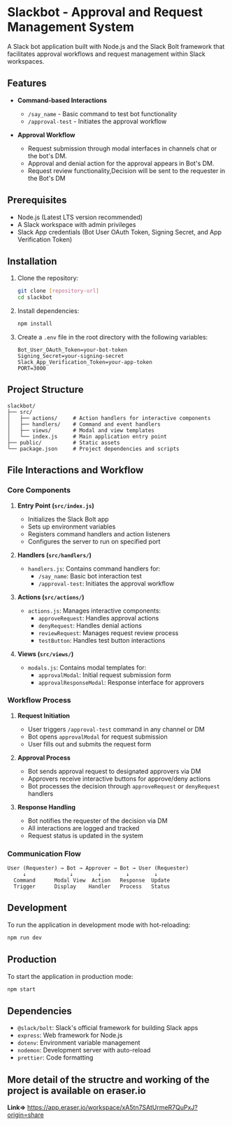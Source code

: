 # Slackbot - Approval and Request Management System

A Slack bot application built with Node.js and the Slack Bolt framework that facilitates approval workflows and request management within Slack workspaces.

## Features

- **Command-based Interactions**
  - `/say_name` - Basic command to test bot functionality
  - `/approval-test` - Initiates the approval workflow

- **Approval Workflow**
  - Request submission through modal interfaces in channels chat or the bot's DM.
  - Approval and denial action for the approval appears in Bot's DM.
  - Request review functionality,Decision will be sent to the requester in the Bot's DM

## Prerequisites

- Node.js (Latest LTS version recommended)
- A Slack workspace with admin privileges
- Slack App credentials (Bot User OAuth Token, Signing Secret, and App Verification Token)

## Installation

1. Clone the repository:
   ```bash
   git clone [repository-url]
   cd slackbot
   ```

2. Install dependencies:
   ```bash
   npm install
   ```

3. Create a `.env` file in the root directory with the following variables:
   ```
   Bot_User_OAuth_Token=your-bot-token
   Signing_Secret=your-signing-secret
   Slack_App_Verification_Token=your-app-token
   PORT=3000
   ```

## Project Structure

```
slackbot/
├── src/
│   ├── actions/     # Action handlers for interactive components
│   ├── handlers/    # Command and event handlers
│   ├── views/       # Modal and view templates
│   └── index.js     # Main application entry point
├── public/          # Static assets
└── package.json     # Project dependencies and scripts
```

## File Interactions and Workflow

### Core Components

1. **Entry Point (`src/index.js`)**
   - Initializes the Slack Bolt app
   - Sets up environment variables
   - Registers command handlers and action listeners
   - Configures the server to run on specified port

2. **Handlers (`src/handlers/`)**
   - `handlers.js`: Contains command handlers for:
     - `/say_name`: Basic bot interaction test
     - `/approval-test`: Initiates the approval workflow

3. **Actions (`src/actions/`)**
   - `actions.js`: Manages interactive components:
     - `approveRequest`: Handles approval actions
     - `denyRequest`: Handles denial actions
     - `reviewRequest`: Manages request review process
     - `testButton`: Handles test button interactions

4. **Views (`src/views/`)**
   - `modals.js`: Contains modal templates for:
     - `approvalModal`: Initial request submission form
     - `approvalResponseModal`: Response interface for approvers

### Workflow Process

1. **Request Initiation**
   - User triggers `/approval-test` command in any channel or DM
   - Bot opens `approvalModal` for request submission
   - User fills out and submits the request form

2. **Approval Process**
   - Bot sends approval request to designated approvers via DM
   - Approvers receive interactive buttons for approve/deny actions
   - Bot processes the decision through `approveRequest` or `denyRequest` handlers

3. **Response Handling**
   - Bot notifies the requester of the decision via DM
   - All interactions are logged and tracked
   - Request status is updated in the system

### Communication Flow

```
User (Requester) → Bot → Approver → Bot → User (Requester)
     ↓              ↓        ↓        ↓        ↓
  Command      Modal View  Action   Response  Update
  Trigger      Display    Handler   Process   Status
```

## Development

To run the application in development mode with hot-reloading:

```bash
npm run dev
```

## Production

To start the application in production mode:

```bash
npm start
```

## Dependencies

- `@slack/bolt`: Slack's official framework for building Slack apps
- `express`: Web framework for Node.js
- `dotenv`: Environment variable management
- `nodemon`: Development server with auto-reload
- `prettier`: Code formatting


## More detail of the structre and working of the project is available on eraser.io
**Link=>** https://app.eraser.io/workspace/xA5tn7SAtUrmeR7QuPxJ?origin=share